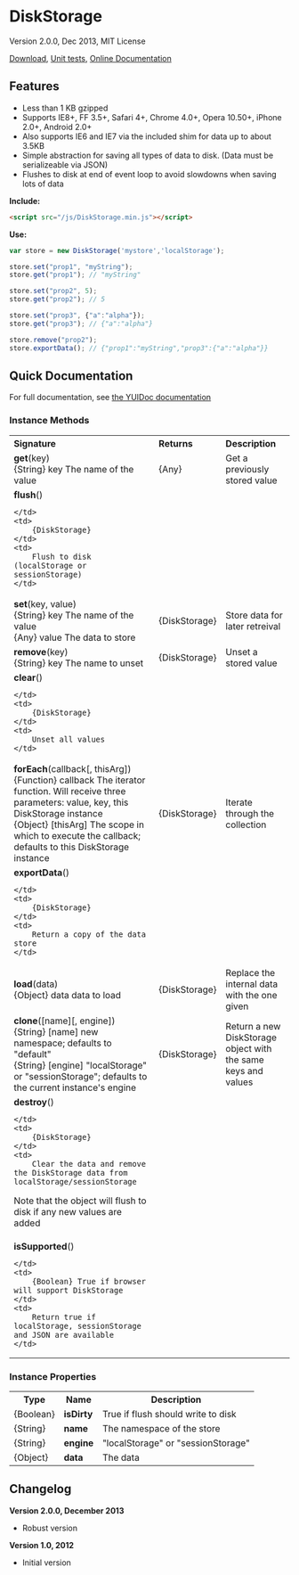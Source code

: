 # DiskStorage

Version 2.0.0, Dec 2013, MIT License

[Download](https://github.com/kensnyder/DiskStorage/blob/master/dist/DiskStorage.min.js?raw=true), [Unit tests](http://sandbox.kendsnyder.com/DiskStorage/test/evergreen.html), [Online Documentation](http://sandbox.kendsnyder.com/DiskStorage/docs/classes/DiskStorage.html)

## Features

* Less than 1 KB gzipped
* Supports IE8+, FF 3.5+, Safari 4+, Chrome 4.0+, Opera 10.50+, iPhone 2.0+, Android 2.0+
* Also supports IE6 and IE7 via the included shim for data up to about 3.5KB
* Simple abstraction for saving all types of data to disk. (Data must be serializeable via JSON)
* Flushes to disk at end of event loop to avoid slowdowns when saving lots of data

**Include:**

```html
<script src="/js/DiskStorage.min.js"></script>
```

**Use:**

```javascript
var store = new DiskStorage('mystore','localStorage');

store.set("prop1", "myString");
store.get("prop1"); // "myString"

store.set("prop2", 5);
store.get("prop2"); // 5

store.set("prop3", {"a":"alpha"});
store.get("prop3"); // {"a":"alpha"}

store.remove("prop2");
store.exportData(); // {"prop1":"myString","prop3":{"a":"alpha"}}
```

## Quick Documentation

For full documentation, see [the YUIDoc documentation](http://sandbox.kendsnyder.com/DiskStorage/docs/classes/DiskStorage.html)		

### Instance Methods

<table>
<tr>
	<th align="left">Signature</th>
	<th align="left">Returns</th>
	<th align="left">Description</th>
</tr>

<tr>
	<td>
		<strong>get</strong>(key)
		<br />
		{String} key The name of the value<br />
	</td>
	<td>
		{Any} 
	</td>
	<td>
		Get a previously stored value
	</td>
</tr>

<tr>
	<td>
		<strong>flush</strong>()
		<br />
		
	</td>
	<td>
		{DiskStorage} 
	</td>
	<td>
		Flush to disk (localStorage or sessionStorage)
	</td>
</tr>

<tr>
	<td>
		<strong>set</strong>(key, value)
		<br />
		{String} key The name of the value<br />{Any} value The data to store<br />
	</td>
	<td>
		{DiskStorage} 
	</td>
	<td>
		Store data for later retreival
	</td>
</tr>

<tr>
	<td>
		<strong>remove</strong>(key)
		<br />
		{String} key The name to unset<br />
	</td>
	<td>
		{DiskStorage} 
	</td>
	<td>
		Unset a stored value
	</td>
</tr>

<tr>
	<td>
		<strong>clear</strong>()
		<br />
		
	</td>
	<td>
		{DiskStorage} 
	</td>
	<td>
		Unset all values
	</td>
</tr>

<tr>
	<td>
		<strong>forEach</strong>(callback[, thisArg])
		<br />
		{Function} callback The iterator function. Will receive three parameters: value, key, this DiskStorage instance<br />{Object} [thisArg] The scope in which to execute the callback; defaults to this DiskStorage instance<br />
	</td>
	<td>
		{DiskStorage} 
	</td>
	<td>
		Iterate through the collection
	</td>
</tr>

<tr>
	<td>
		<strong>exportData</strong>()
		<br />
		
	</td>
	<td>
		{DiskStorage} 
	</td>
	<td>
		Return a copy of the data store
	</td>
</tr>

<tr>
	<td>
		<strong>load</strong>(data)
		<br />
		{Object} data data to load<br />
	</td>
	<td>
		{DiskStorage} 
	</td>
	<td>
		Replace the internal data with the one given
	</td>
</tr>

<tr>
	<td>
		<strong>clone</strong>([name][, engine])
		<br />
		{String} [name] new namespace; defaults to &quot;default&quot;<br />{String} [engine] &quot;localStorage&quot; or &quot;sessionStorage&quot;; defaults to the current instance&#x27;s engine<br />
	</td>
	<td>
		{DiskStorage} 
	</td>
	<td>
		Return a new DiskStorage object with the same keys and values
	</td>
</tr>

<tr>
	<td>
		<strong>destroy</strong>()
		<br />
		
	</td>
	<td>
		{DiskStorage} 
	</td>
	<td>
		Clear the data and remove the DiskStorage data from localStorage/sessionStorage
Note that the object will flush to disk if any new values are added
	</td>
</tr>

<tr>
	<td>
		<strong>isSupported</strong>()
		<br />
		
	</td>
	<td>
		{Boolean} True if browser will support DiskStorage
	</td>
	<td>
		Return true if localStorage, sessionStorage and JSON are available
	</td>
</tr>

</table>

### Instance Properties

<table>
	<tr>
		<th>Type</th>
		<th>Name</th>
		<th>Description</th>
	<tr>
	<tr>
		<td>{Boolean}</td>
		<td><strong>isDirty</strong></td>
		<td>True if flush should write to disk</td>
	</tr>
	<tr>
		<td>{String}</td>
		<td><strong>name</strong></td>
		<td>The namespace of the store</td>
	</tr>
	<tr>
		<td>{String}</td>
		<td><strong>engine</strong></td>
		<td>&quot;localStorage&quot; or &quot;sessionStorage&quot;</td>
	</tr>
	<tr>
		<td>{Object}</td>
		<td><strong>data</strong></td>
		<td>The data</td>
	</tr>
	
</table>

## Changelog

**Version 2.0.0, December 2013**
* Robust version

**Version 1.0, 2012**
* Initial version
